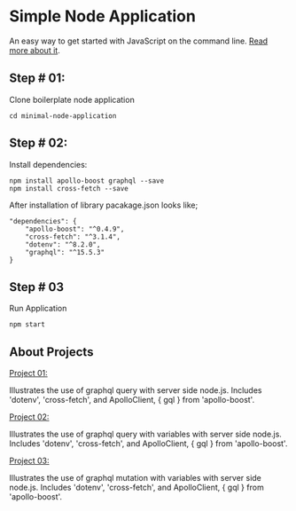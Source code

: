 # Simple Node Application

An easy way to get started with JavaScript on the command line. [Read more about it](https://www.robinwieruch.de/minimal-node-js-babel-setup).


## Step # 01:
Clone boilerplate node application
```git clone https://github.com/rwieruch/minimal-node-application.git
cd minimal-node-application
```

## Step # 02:
Install dependencies:
```
npm install apollo-boost graphql --save
npm install cross-fetch --save
```

After installation of library pacakage.json looks like;
```
"dependencies": {
    "apollo-boost": "^0.4.9",
    "cross-fetch": "^3.1.4",
    "dotenv": "^8.2.0",
    "graphql": "^15.5.3"
}
```

## Step # 03
Run Application 
```
npm start
```

## About Projects
<ins>[Project 01:](https://github.com/Engr-Asad-Hussain/GraphQL/blob/main/3.%20minimal-node-app/src/index0.js)</ins>

Illustrates the use of graphql query with server side node.js. Includes 'dotenv', 'cross-fetch', and ApolloClient, { gql } from 'apollo-boost'.

<ins>[Project 02:](https://github.com/Engr-Asad-Hussain/GraphQL/blob/main/3.%20minimal-node-app/src/index1.js)</ins>

Illustrates the use of graphql query with variables with server side node.js. Includes 'dotenv', 'cross-fetch', and ApolloClient, { gql } from 'apollo-boost'.

<ins>[Project 03:](https://github.com/Engr-Asad-Hussain/GraphQL/blob/main/3.%20minimal-node-app/src/index2.js)</ins>

Illustrates the use of graphql mutation with variables with server side node.js. Includes 'dotenv', 'cross-fetch', and ApolloClient, { gql } from 'apollo-boost'.